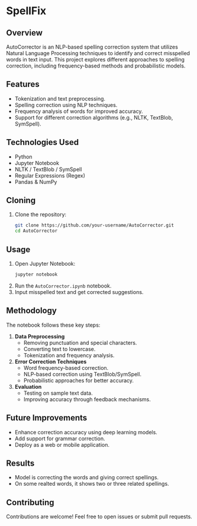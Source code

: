 # SpellFix

## Overview
AutoCorrector is an NLP-based spelling correction system that utilizes Natural Language Processing techniques to identify and correct misspelled words in text input. This project explores different approaches to spelling correction, including frequency-based methods and probabilistic models.

## Features
- Tokenization and text preprocessing.
- Spelling correction using NLP techniques.
- Frequency analysis of words for improved accuracy.
- Support for different correction algorithms (e.g., NLTK, TextBlob, SymSpell).

## Technologies Used
- Python
- Jupyter Notebook
- NLTK / TextBlob / SymSpell
- Regular Expressions (Regex)
- Pandas & NumPy

## Cloning
1. Clone the repository:
   ```bash
   git clone https://github.com/your-username/AutoCorrector.git
   cd AutoCorrector
   ```

## Usage
1. Open Jupyter Notebook:
   ```bash
   jupyter notebook
   ```
2. Run the `AutoCorrector.ipynb` notebook.
3. Input misspelled text and get corrected suggestions.

## Methodology
The notebook follows these key steps:
1. **Data Preprocessing**
   - Removing punctuation and special characters.
   - Converting text to lowercase.
   - Tokenization and frequency analysis.
2. **Error Correction Techniques**
   - Word frequency-based correction.
   - NLP-based correction using TextBlob/SymSpell.
   - Probabilistic approaches for better accuracy.
3. **Evaluation**
   - Testing on sample text data.
   - Improving accuracy through feedback mechanisms.

## Future Improvements
- Enhance correction accuracy using deep learning models.
- Add support for grammar correction.
- Deploy as a web or mobile application.

## Results
- Model is correcting the words and giving correct spellings.
- On some realted words, it shows two or three related spellings.

## Contributing
Contributions are welcome! Feel free to open issues or submit pull requests.
